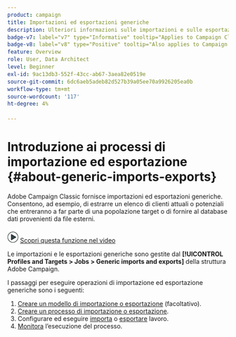 ```yaml
---
product: campaign
title: Importazioni ed esportazioni generiche
description: Ulteriori informazioni sulle importazioni e sulle esportazioni generiche
badge-v7: label="v7" type="Informative" tooltip="Applies to Campaign Classic v7"
badge-v8: label="v8" type="Positive" tooltip="Also applies to Campaign v8"
feature: Overview
role: User, Data Architect
level: Beginner
exl-id: 9ac13db3-552f-43cc-ab67-3aea82e0519e
source-git-commit: 6dc6aeb5adeb82d527b39a05ee70a9926205ea0b
workflow-type: tm+mt
source-wordcount: '117'
ht-degree: 4%

---
```


# Introduzione ai processi di importazione ed esportazione {#about-generic-imports-exports}



Adobe Campaign Classic fornisce importazioni ed esportazioni generiche. Consentono, ad esempio, di estrarre un elenco di clienti attuali o potenziali che entreranno a far parte di una popolazione target o di fornire al database dati provenienti da file esterni.

![](assets/do-not-localize/how-to-video.png) [Scopri questa funzione nel video](../../platform/using/exporting-and-importing-profiles.md#import-profiles-video)

Le importazioni e le esportazioni generiche sono gestite dal **[!UICONTROL Profiles and Targets > Jobs > Generic imports and exports]** della struttura Adobe Campaign.

I passaggi per eseguire operazioni di importazione ed esportazione generiche sono i seguenti:

1. [Creare un modello di importazione o esportazione](../../platform/using/creating-import-export-templates.md) (facoltativo).
1. [Creare un processo di importazione o esportazione](../../platform/using/creating-import-export-jobs.md).
1. Configurare ed eseguire [importa](../../platform/using/executing-import-jobs.md) o [esportare](../../platform/using/executing-export-jobs.md) lavoro.
1. [Monitora](../../platform/using/monitoring-jobs-execution.md) l’esecuzione del processo.
